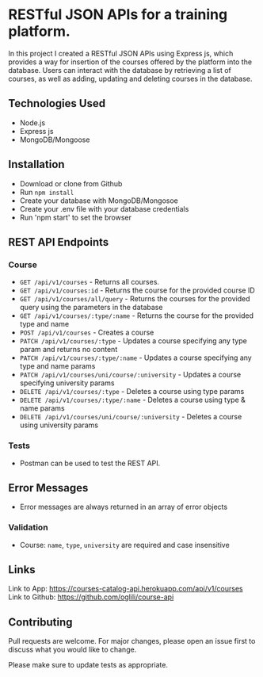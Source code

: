 # RESTful JSON APIs for a training platform.

In this project I created a RESTful JSON APIs using Express js, which provides a way for insertion of the courses offered by the platform into the database. Users can interact with the database by retrieving a list of courses, as well as adding, updating and deleting courses in the database.

## Technologies Used

- Node.js
- Express js
- MongoDB/Mongoose

## Installation

- Download or clone from Github
- Run `npm install`
- Create your database with MongoDB/Mongosoe
- Create your .env file with your database credentials
- Run 'npm start' to set the browser 


## REST API Endpoints

### Course

- `GET /api/v1/courses` - Returns all courses.
- `GET /api/v1/courses:id` - Returns the course for the provided course ID
- `GET /api/v1/courses/all/query` - Returns the courses for the provided query using the parameters in the database
- `GET /api/v1/courses/:type/:name` - Returns the course for the provided type and name
- `POST /api/v1/courses` - Creates a course
- `PATCH /api/v1/courses/:type` - Updates a course specifying any type param and returns no content
- `PATCH /api/v1/courses/:type/:name` - Updates a course specifying any type and name params
- `PATCH /api/v1/courses/uni/course/:university` - Updates a course specifying university params
- `DELETE /api/v1/courses/:type` - Deletes a course using type params
- `DELETE /api/v1/courses/:type/:name` - Deletes a course using type & name params
- `DELETE /api/v1/courses/uni/course/:university` - Deletes a course using university params

### Tests

- Postman can be used to test the REST API.

## Error Messages

- Error messages are always returned in an array of error objects

### Validation

- Course: `name`, `type`, `university` are required and case insensitive

## Links
Link to App:
https://courses-catalog-api.herokuapp.com/api/v1/courses
Link to Github:
https://github.com/oglili/course-api

## Contributing
Pull requests are welcome. For major changes, please open an issue first to discuss what you would like to change.

Please make sure to update tests as appropriate.
